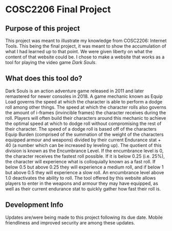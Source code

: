 # COSC2206 Final Project

## Purpose of this project

This project was meant to illustrate my knowledge from COSC2206: Internet Tools. This being the final project, it was meant to show the accumulation of what
I had learned up to that point. We were given liberty on what the content of that website could be. I chose to make a website that works as a tool for playing
the video game *Dark Souls*.

## What does this tool do?

Dark Souls is an action adventure game released in 2011 and later remastered for newer consoles in 2018. A game mechanic known
as Equip Load governs the speed at which the character is able to perform a dodge roll among other things. The speed at which the character rolls also
governs the amount of i-frames (invincible frames) the character receives during the roll. Players will often build their characters around this mechanic
to achieve the optimal speed at which to dodge roll without compromising the rest of their character. The speed of a dodge roll is based off of the
characters Equip Burden (comprised of the summation of the weight of the characters equipped armour and weapons) divided by their current Endurance stat
\+ 40 (a number which can be increased by leveling up). The quotient of this division is known as the Encumbrance Level. If the encumbrance level is 0, the
character receives the fastest roll possible. If it is below 0.25 (i.e. 25%), the character will experience what is colloquially known as a fast roll. If
below 0.5 but above 0.25 they will experience a medium roll, and if below 1 but above 0.5 they will experience a slow roll. An encumbrance level above
1.0 deactivates the ability to roll. The tool offered by this website allows players to enter in the weapons and armour they may have equipped,
as well as their current endurance stat to quickly gather how fast their roll is.

## Development Info

Updates are/were being made to this project following its due date. Mobile friendliness and improved security are among these updates.
